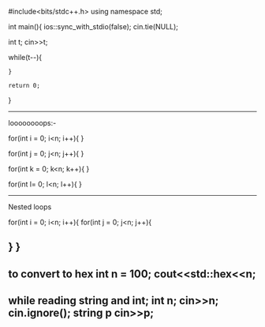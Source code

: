 #include<bits/stdc++.h>
using namespace std;

int main(){
ios::sync_with_stdio(false);
cin.tie(NULL);
   
int t;
cin>>t;

  while(t--){

     
    }

    return 0;
}



-------------------------------------------------------------------------------------------------------------------

loooooooops:-



for(int i = 0; i<n; i++){
}


for(int j = 0; j<n; j++){
}


for(int k = 0; k<n; k++){
}


for(int l= 0; l<n; l++){
}


------------------------------------------------------------------------------------------------------------------

Nested loops

for(int i = 0; i<n; i++){
  for(int j = 0; j<n; j++){

  }
}
------------------------------------------------------------------------------------------------------------------------------
to convert to hex
int n = 100;
cout<<std::hex<<n;
------------------------------------------------------------------------------------------------------------------------------
while reading string and int;
int n;
cin>>n;
cin.ignore();
string p
cin>>p;
------------------------------------------------------------------------------------------------------------------------------


